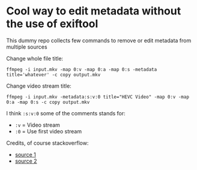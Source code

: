 # Cool way to edit metadata without the use of exiftool

This dummy repo collects few commands to remove or edit metadata from multiple sources


Change whole file title:
```
ffmpeg -i input.mkv -map 0:v -map 0:a -map 0:s -metadata title='whatever' -c copy output.mkv
```

Change video stream title:
```
ffmpeg -i input.mkv -metadata:s:v:0 title="HEVC Video" -map 0:v -map 0:a -map 0:s -c copy output.mkv
```

I think `:s:v:0` some of the comments stands for:

- `:v` = Video stream 
- `:0` = Use first video stream


Credits, of course stackoverflow:

- [source 1](https://stackoverflow.com/questions/11474532/how-to-change-metadata-with-ffmpeg-avconv-without-creating-a-new-file)
- [source 2](https://stackoverflow.com/questions/26666879/ffmpeg-video-metadata-change?rq=1)
